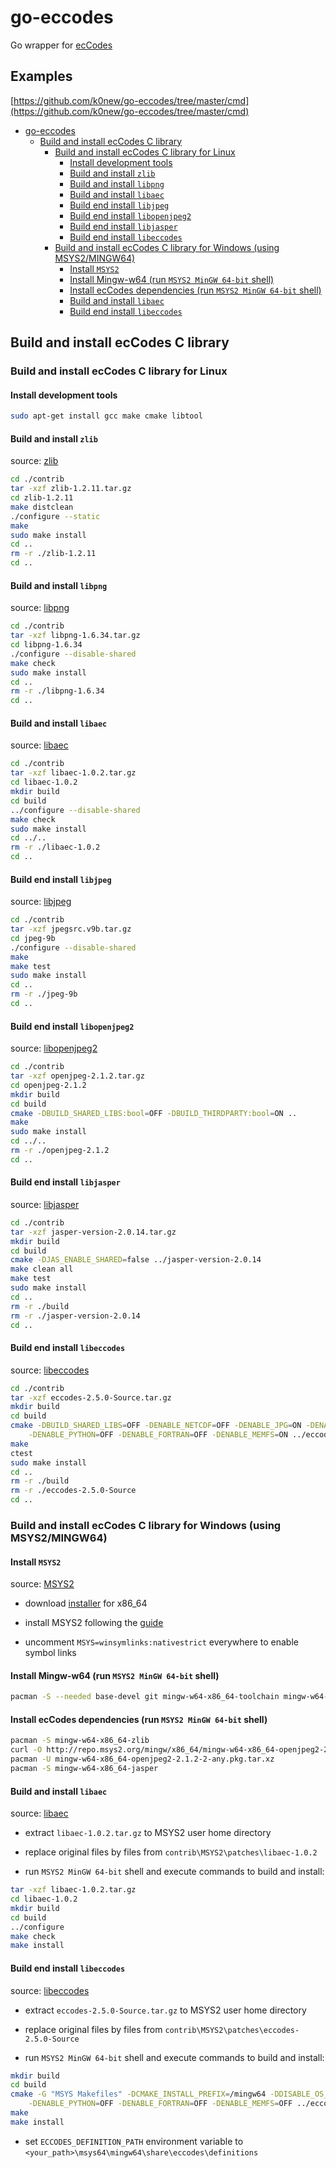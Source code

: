 # go-eccodes
Go wrapper for [ecCodes](https://software.ecmwf.int/wiki/display/ECC/ecCodes+Home)

## Examples
[https://github.com/k0new/go-eccodes/tree/master/cmd](https://github.com/k0new/go-eccodes/tree/master/cmd)

- [go-eccodes](#go-eccodes)
    - [Build and install ecCodes C library](#build-and-install-eccodes-c-library)
        - [Build and install ecCodes C library for Linux](#build-and-install-eccodes-c-library-for-linux)
            - [Install development tools](#install-development-tools)
            - [Build and install `zlib`](#build-and-install-zlib)
            - [Build and install `libpng`](#build-and-install-libpng)
            - [Build and install `libaec`](#build-and-install-libaec)
            - [Build end install `libjpeg`](#build-end-install-libjpeg)
            - [Build end install `libopenjpeg2`](#build-end-install-libopenjpeg2)
            - [Build end install `libjasper`](#build-end-install-libjasper)
            - [Build end install `libeccodes`](#build-end-install-libeccodes)
        - [Build and install ecCodes C library for Windows (using MSYS2/MINGW64)](#build-and-install-eccodes-c-library-for-windows-using-msys2mingw64)
            - [Install `MSYS2`](#install-msys2)
            - [Install Mingw-w64 (run `MSYS2 MinGW 64-bit` shell)](#install-mingw-w64-run-msys2-mingw-64-bit-shell)
            - [Install ecCodes dependencies (run `MSYS2 MinGW 64-bit` shell)](#install-eccodes-dependencies-run-msys2-mingw-64-bit-shell)
            - [Build and install `libaec`](#build-and-install-libaec)
            - [Build end install `libeccodes`](#build-end-install-libeccodes)

## Build and install ecCodes C library

### Build and install ecCodes C library for Linux

#### Install development tools

```bash
sudo apt-get install gcc make cmake libtool
```

#### Build and install `zlib`

source: [zlib](https://zlib.net/)

```bash
cd ./contrib
tar -xzf zlib-1.2.11.tar.gz
cd zlib-1.2.11
make distclean
./configure --static
make
sudo make install
cd ..
rm -r ./zlib-1.2.11
cd ..
```

#### Build and install `libpng`

source: [libpng](https://libpng.sourceforge.io/index.html)

```bash
cd ./contrib
tar -xzf libpng-1.6.34.tar.gz
cd libpng-1.6.34
./configure --disable-shared
make check
sudo make install
cd ..
rm -r ./libpng-1.6.34
cd ..
```

#### Build and install `libaec`

source: [libaec](https://gitlab.dkrz.de/k202009/libaec)

```bash
cd ./contrib
tar -xzf libaec-1.0.2.tar.gz
cd libaec-1.0.2
mkdir build
cd build
../configure --disable-shared
make check
sudo make install
cd ../..
rm -r ./libaec-1.0.2
cd ..
```

#### Build end install `libjpeg`

source: [libjpeg](http://www.ijg.org/)

```bash
cd ./contrib
tar -xzf jpegsrc.v9b.tar.gz
cd jpeg-9b
./configure --disable-shared
make
make test
sudo make install
cd ..
rm -r ./jpeg-9b
cd ..
```

#### Build end install `libopenjpeg2`

source: [libopenjpeg2](http://www.openjpeg.org/)

```bash
cd ./contrib
tar -xzf openjpeg-2.1.2.tar.gz
cd openjpeg-2.1.2
mkdir build
cd build
cmake -DBUILD_SHARED_LIBS:bool=OFF -DBUILD_THIRDPARTY:bool=ON ..
make
sudo make install
cd ../..
rm -r ./openjpeg-2.1.2
cd ..
```

#### Build end install `libjasper`

source: [libjasper](https://www.ece.uvic.ca/~frodo/jasper/)

```bash
cd ./contrib
tar -xzf jasper-version-2.0.14.tar.gz
mkdir build
cd build
cmake -DJAS_ENABLE_SHARED=false ../jasper-version-2.0.14
make clean all
make test
sudo make install
cd ..
rm -r ./build
rm -r ./jasper-version-2.0.14
cd ..
```

#### Build end install `libeccodes`

source: [libeccodes](https://software.ecmwf.int/wiki/display/ECC/ecCodes+Home)

```bash
cd ./contrib
tar -xzf eccodes-2.5.0-Source.tar.gz
mkdir build
cd build
cmake -DBUILD_SHARED_LIBS=OFF -DENABLE_NETCDF=OFF -DENABLE_JPG=ON -DENABLE_PNG=ON -DENABLE_AEC=ON \
    -DENABLE_PYTHON=OFF -DENABLE_FORTRAN=OFF -DENABLE_MEMFS=ON ../eccodes-2.5.0-Source
make
ctest
sudo make install
cd ..
rm -r ./build
rm -r ./eccodes-2.5.0-Source
cd ..
```

### Build and install ecCodes C library for Windows (using MSYS2/MINGW64)

#### Install `MSYS2`

source: [MSYS2](http://www.msys2.org/)

- download [installer](http://repo.msys2.org/distrib/x86_64/msys2-x86_64-20161025.exe) for x86_64

- install MSYS2 following the [guide](http://www.msys2.org/)

- uncomment `MSYS=winsymlinks:nativestrict` everywhere to enable symbol links

#### Install Mingw-w64 (run `MSYS2 MinGW 64-bit` shell)

```bash
pacman -S --needed base-devel git mingw-w64-x86_64-toolchain mingw-w64-x86_64-cmake
```

#### Install ecCodes dependencies (run `MSYS2 MinGW 64-bit` shell)

```bash
pacman -S mingw-w64-x86_64-zlib
curl -O http://repo.msys2.org/mingw/x86_64/mingw-w64-x86_64-openjpeg2-2.1.2-2-any.pkg.tar.xz
pacman -U mingw-w64-x86_64-openjpeg2-2.1.2-2-any.pkg.tar.xz
pacman -S mingw-w64-x86_64-jasper
```

#### Build and install `libaec`

source: [libaec](https://gitlab.dkrz.de/k202009/libaec)

- extract `libaec-1.0.2.tar.gz` to MSYS2 user home directory

- replace original files by files from `contrib\MSYS2\patches\libaec-1.0.2`

- run `MSYS2 MinGW 64-bit` shell and execute commands to build and install:

```bash
tar -xzf libaec-1.0.2.tar.gz
cd libaec-1.0.2
mkdir build
cd build
../configure
make check
make install
```

#### Build end install `libeccodes`

source: [libeccodes](https://software.ecmwf.int/wiki/display/ECC/ecCodes+Home)

- extract `eccodes-2.5.0-Source.tar.gz` to MSYS2 user home directory

- replace original files by files from `contrib\MSYS2\patches\eccodes-2.5.0-Source`

- run `MSYS2 MinGW 64-bit` shell and execute commands to build and install:

```bash
mkdir build
cd build
cmake -G "MSYS Makefiles" -DCMAKE_INSTALL_PREFIX=/mingw64 -DDISABLE_OS_CHECK=ON -DENABLE_NETCDF=OFF -DENABLE_JPG=ON -DENABLE_PNG=ON -DENABLE_AEC=ON \
    -DENABLE_PYTHON=OFF -DENABLE_FORTRAN=OFF -DENABLE_MEMFS=OFF ../eccodes-2.5.0-Source
make
make install
```

- set `ECCODES_DEFINITION_PATH` environment variable to `<your_path>\msys64\mingw64\share\eccodes\definitions`
